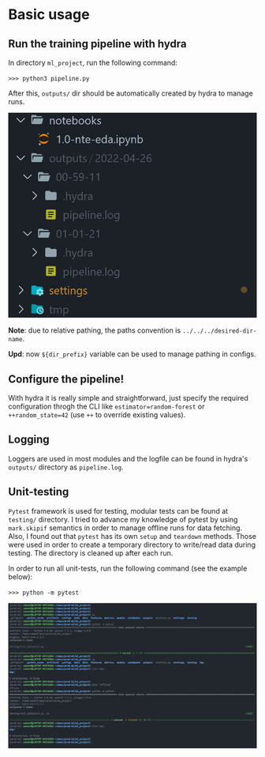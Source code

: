 # __Basic usage__

## __Run the training pipeline with hydra__
In directory `ml_project`, run the following command: 

`>>> python3 pipeline.py`

After this, `outputs/` dir should be automatically created by hydra to manage runs.

![outputs dir](./screenshots/outputs.jpg)

__Note__: due to relative pathing, the paths convention is `../../../desired-dir-name`.

__Upd__: now `${dir_prefix}` variable can be used to manage pathing in configs.

## __Configure the pipeline!__
With hydra it is really simple and straightforward, just specify the required configuration
throgh the CLI like `estimator=random-forest` or `++random_state=42` (use `++` to override existing values).

## __Logging__
Loggers are used in most modules and the logfile can be found in hydra's `outputs/` directory as `pipeline.log`.

## __Unit-testing__
`Pytest` framework is used for testing, modular tests can be found at `testing/` directory. I tried to advance
my knowledge of pytest by using `mark.skipif` semantics in order to manage offline runs for data fetching.
Also, I found out that `pytest` has its own `setup` and `teardown` methods. Those were used in order to
create a temporary directory to write/read data during testing. The directory is cleaned up after each run.

In order to run all unit-tests, run the following command (see the example below):

`>>> python -m pytest`

![running network-sensitive tests](./screenshots/network-testing.jpg)

